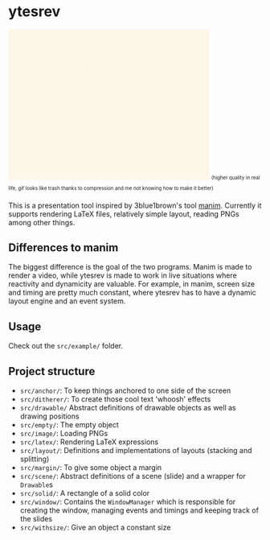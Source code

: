 # ytesrev

<img src="ytesrev.gif" alt="showcase" width="400px"/>
<sub><sup>
    (higher quality in real life, gif looks like trash thanks to compression and me not knowing how to make it better)
</sup></sub>

This is a presentation tool inspired by 3blue1brown's tool [manim](https://github.com/3b1b/manim). Currently it
supports rendering LaTeX files, relatively simple layout, reading PNGs among other things.


## Differences to manim

The biggest difference is the goal of the two programs. Manim is made to render a video, while ytesrev is made to work
in live situations where reactivity and dynamicity are valuable. For example, in manim, screen size and timing are
pretty much constant, where ytesrev has to have a dynamic layout engine and an event system.


## Usage

Check out the `src/example/` folder.


## Project structure

* `src/anchor/`: To keep things anchored to one side of the screen
* `src/ditherer/`: To create those cool text 'whoosh' effects
* `src/drawable/` Abstract definitions of drawable objects as well as drawing positions
* `src/empty/`: The empty object
* `src/image/`: Loading PNGs
* `src/latex/`: Rendering LaTeX expressions
* `src/layout/`: Definitions and implementations of layouts (stacking and splitting)
* `src/margin/`: To give some object a margin
* `src/scene/`: Abstract definitions of a scene (slide) and a wrapper for `Drawable`s
* `src/solid/`: A rectangle of a solid color
* `src/window/`: Contains the `WindowManager` which is responsible for creating the window, managing events and timings and keeping track of the slides
* `src/withsize/`: Give an object a constant size
